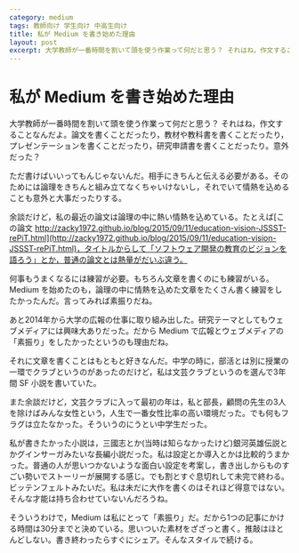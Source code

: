 ```yaml
---
category: medium
tags: 教師向け 学生向け 中高生向け
title: 私が Medium を書き始めた理由
layout: post
excerpt: 大学教師が一番時間を割いて頭を使う作業って何だと思う？ それはね，作文することなんだよ。
---
```

# 私が Medium を書き始めた理由

大学教師が一番時間を割いて頭を使う作業って何だと思う？ それはね，作文することなんだよ。論文を書くことだったり，教材や教科書を書くことだったり，プレゼンテーションを書くことだったり，研究申請書を書くことだったり。意外だった？

ただ書けばいいってもんじゃないんだ。相手にきちんと伝える必要がある。そのためには論理をきちんと組み立てなくちゃいけないし，それでいて情熱を込めることも意外と大事だったりする。

余談だけど，私の最近の論文は論理の中に熱い情熱を込めている。たとえば[この論文 http://zacky1972.github.io/blog/2015/09/11/education-vision-JSSST-rePiT.html](http://zacky1972.github.io/blog/2015/09/11/education-vision-JSSST-rePiT.html)，タイトルからして「ソフトウェア開発の教育のビジョンを語ろう」とか，普通の論文とは熱量がだいぶ違う。

何事もうまくなるには練習が必要。もちろん文章を書くのにも練習がいる。Medium を始めたのも，論理の中に情熱を込めた文章をたくさん書く練習をしたかったんだ。言ってみれば素振りだね。

あと2014年から大学の広報の仕事に取り組み出した。研究テーマとしてもウェブメディアには興味大ありだった。だから Medium で広報とウェブメディアの「素振り」をしたかったというのも理由だね。

それに文章を書くことはもともと好きなんだ。中学の時に，部活とは別に授業の一環でクラブというのがあったのだけど，私は文芸クラブというのを選んで3年間 SF 小説を書いていた。

また余談だけど，文芸クラブに入って最初の年は，私と部長，顧問の先生の3人を除けばみんな女性という，人生で一番女性比率の高い環境だった。でも何もフラグは立たなかった。そういうのにうとい中学生だった。

私が書きたかった小説は，三國志とか(当時は知らなかったけど)銀河英雄伝説とかグインサーガみたいな長編小説だった。私は設定とか導入とかは比較的うまかった。普通の人が思いつかないような面白い設定を考案し，書き出しからものすごい勢いでストーリーが展開する感じ。でも割とすぐ息切れして未完で終わる。ビッテンフェルトみたいだ。私は未だに大作を書くのはそれほど得意ではない。そんな才能は持ち合わせていないんだろうね。

そういうわけで，Medium は私にとって「素振り」だ。だから1つの記事にかける時間は30分までと決めている。思いついた素材をざざっと書く。推敲はほとんどしない。書き終わったらすぐにシェア。そんなスタイルで続ける。